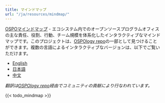 ```yaml
---
title: マインドマップ
url: "/ja/resources/mindmap/"
---
```


[OSPOマインドマップ](https://ospomindmap.todogroup.org/) - エコシステム内でのオープンソースプログラムオフィスの主な責任、役割、行動、チーム規模を体系化したインタラクティブなマインドマップです。このプロジェクトは、[OSPOlogy repo](https://github.com/todogroup/ospology/tree/main/ospo-mindmap)の一部として見つけることができます。複数の言語によるインタラクティブなバージョンは、以下でご覧いただけます。

- [English](https://ospomindmap.todogroup.org/)
- [日本語](https://ospomindmap.todogroup.org/jp)
- [中文](https://ospomindmap.todogroup.org/cn)
    
*翻訳は[OSPOlogy repo](https://github.com/todogroup/ospology/tree/main/ospo-mindmap)経由でコミュニティの貢献により行なわれています。*

{{< todo_mindmap >}}